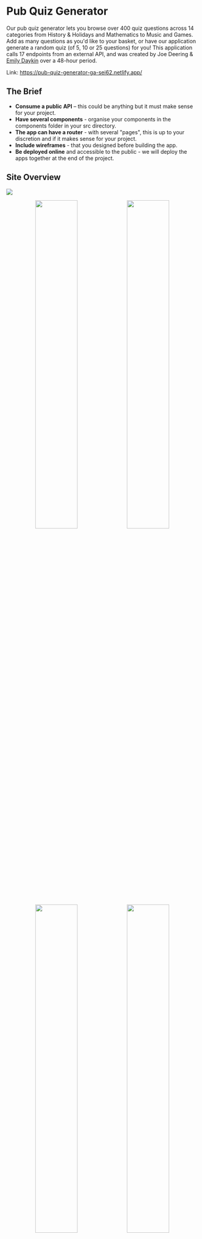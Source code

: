 # Pub Quiz Generator

Our pub quiz generator lets you browse over 400 quiz questions across 14 categories from History & Holidays and Mathematics to Music and Games. Add as many questions as you'd like to your basket, or have our application generate a random quiz (of 5, 10 or 25 questions) for you! This application calls 17 endpoints from an external API, and was created by Joe Deering & [Emily Daykin](https://github.com/emilydaykin)
over a 48-hour period.

Link: https://pub-quiz-generator-ga-sei62.netlify.app/

## The Brief

- **Consume a public API** – this could be anything but it must make sense for your project.
- **Have several components** - organise your components in the components folder in your src directory.
- **The app can have a router** - with several "pages", this is up to your discretion and if it makes sense for your project.
- **Include wireframes** - that you designed before building the app.
- **Be deployed online** and accessible to the public - we will deploy the apps together at the end of the project.

## Site Overview

<p>
<img src="./src/assets/homepage-image.jpeg" />
</p>
<p align="center">
<img src="./src/assets/categories-image.jpeg" width="47%"/>
<img src="./src/assets/category-image.jpeg" width="47%"/>
</p>
<p align="center">
<img src="./src/assets/myquiz-image.jpeg" width="47%"/>
<img src="./src/assets/randomquiz-image.jpeg" width="47%"/>
</p>
 
## Technologies Used:
 
- Front End: React
 - SPA Routing and Components
 - Packages: axios for API handling, UUID4 for unique IDs
- Styling: Sass
- Version Control: Git
- Deployment: Netlify
 
## Installation Instructions:
 
- Clone repo --> `npm install` --> `npm start`
 
## Features:
- Dive into over 30 randomised questions per category
- Browse questions from 14 different categories
- Add or remove question-answer cards to/from your basket, and save them for later
- Generate a random quiz (of 5, 10 or 25 questions)
 
## General Approach:
 
Initially, we decided to work with a free API from cocktail DB. Upon working with it and realising that our goals were somewhat limited by the API, and overshadowed by the corresponding website, we changed the API to one from API ninja, called trivia. Our new aim was to create a website that could be used to form a list of trivia questions that you could use to make a pub quiz, the user would navigate via category to a random selection of questions, and pick those they wanted to compile into a list, which the site would display. The latter functions being our stretch goals.
 
We began by pseudocoding out the necessary code and design of the different components. Our MVP was designated as a website that would display different trivia categories, and when they are clicked, they link to a new page that displays a selection of 30 questions from that category. 
 
In terms of workflow, we used GitHub for version control, but as the scope of the project was limited in both scope and time, we mainly coded in tandem over Zoom and would discuss strategies often. 
 
The main difficulty getting to our MVP was the use of useParams, and then the accessing of the questions from the API. Once we reached our MVP, we concentrated on styling using vanilla CSS to give the site a more unique feel. Due to the limitations of the API, we had to come up with a way to make sure the questions all had unique IDs, allowing for us to reach our stretch goal, the ability to curate a list of chosen questions as well as a randomly generated one. This was achieved by using uuid. Once we met these goals, we decided to refine the random category component by adding further options of amounts.
```javascript
 const getData = async (numQs) => {
   const resp = await randomQuiz(numQs);
   console.log('resp', resp.data);
   setRandomQuestions(resp.data);
 };
```
```javascript
 function handleButton(e) {
   e.preventDefault();
   const allButtons = e.target.parentElement.childNodes;
   allButtons.forEach((btn) => btn.classList.remove('selected'));
   e.target.classList.add('selected');
   setStatus('Generating...');
   getData(e.target.value);
 }
```
 We also added a counter to the My Quiz section on the Navbar, allowing for a clear indicator of how big the quiz is.
 
### Wireframes:
 
<img src="./src/assets/joe-excalidraw.jpeg" />
<img src="./src/assets/emily-excalidraw.jpeg" />
 
## Major Hurdles
 
The biggest hurdle was understanding the relationship between localStorage and state, and more specifically making sure that changes in one reflected in changes in the other, as well as making sure that these changes were apparent to the user through CSS.
 
## Wins
 
A win was getting the random quiz generator working. Since we needed a different number of questions to popup depending on the button pressed, I used a handlebutton function that would pass the value of the button through to the api call and return that number of questions back to the user.
 
 
## Bugs
 
No known bugs.  
 
## Key Learnings
 
This project allowed me to learn about API calls and encouraged me to be creative in working with a public one that has limitations. It also reinforced key ideas about state and using local storage to save information within a multi page app. I also learned about styling, and how important it is to have interactive elements that demonstrate to the user their use. We mainly accomplished this by using hovers on buttons and icons that are clickable. 
 
### Contact Me
Email: JDeering94@gmail.com

[LinkedIn](https://www.linkedin.com/in/joe-deering/)

[Portfolio](https://joedeering.co.uk/)

Feel free to share feedback or if you are aware of any job opportunities please let me know.
